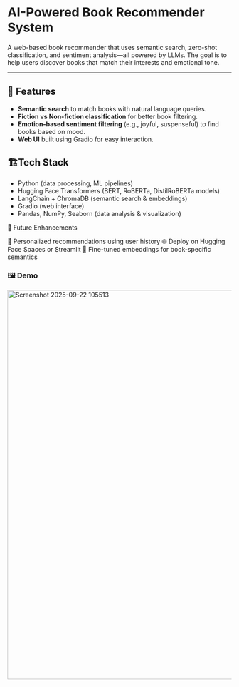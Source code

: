 # AI-Powered Book Recommender System

A web-based book recommender that uses semantic search, zero-shot classification, and sentiment analysis—all powered by LLMs. The goal is to help users discover books that match their interests and emotional tone.

---

## 🔧 Features
- **Semantic search** to match books with natural language queries.
- **Fiction vs Non-fiction classification** for better book filtering.
- **Emotion-based sentiment filtering** (e.g., joyful, suspenseful) to find books based on mood.
- **Web UI** built using Gradio for easy interaction.

## 🏗Tech Stack

- Python (data processing, ML pipelines)
- Hugging Face Transformers (BERT, RoBERTa, DistilRoBERTa models)
- LangChain + ChromaDB (semantic search & embeddings)
- Gradio (web interface)
- Pandas, NumPy, Seaborn (data analysis & visualization)

🚀 Future Enhancements

📖 Personalized recommendations using user history
🌐 Deploy on Hugging Face Spaces or Streamlit
🧠 Fine-tuned embeddings for book-specific semantics

### 🖼️ Demo

[<img width="1919" height="873" alt="Screenshot 2025-09-22 105513" src="https://github.com/user-attachments/assets/2e6be6e9-5adc-4dbc-aed3-dba147e210ce" />](https://github.com/YashKale02/AI-Powered-Book-Recommender-System/blob/main/UI_img.png?raw=true)
